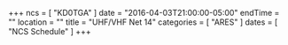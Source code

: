 +++
ncs = [ "KD0TGA" ]
date = "2016-04-03T21:00:00-05:00"
endTime = ""
location = ""
title = "UHF/VHF Net 14"
categories = [ "ARES" ]
dates = [ "NCS Schedule" ]
+++
